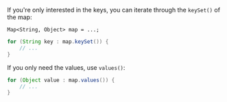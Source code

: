
If you're only interested in the keys, you can iterate through the `keySet()` of the map:

```Map<String, Object> map = ...;```

```java
for (String key : map.keySet()) {
    // ...
}
```

If you only need the values, use `values()`:
```java
for (Object value : map.values()) {
    // ...
}
```
